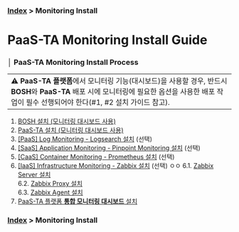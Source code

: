 ### [Index](https://github.com/PaaS-TA/Guide/tree/working-new-template) > Monitoring Install


# PaaS-TA Monitoring Install Guide


### │ PaaS-TA Monitoring Install Process
<table>
  <tr>
    <td >⚠️ <b>PaaS-TA 플랫폼</b>에서 모니터링 기능(대시보드)을 사용할 경우, 반드시 <b>BOSH</b>와 <b>PaaS-TA</b> 배포 시에 모니터링에 필요한 옵션을 사용한 배포 작업이 필수 선행되어야 한다(#1, #2 설치 가이드 참고).</td>
  </tr>
</table>

1. [BOSH 설치 (모니터링 대시보드 사용)](PAAS-TA_BOSH2_MONITORING_INSTALL_GUIDE.md)
2. [PaaS-TA 설치 (모니터링 대시보드 사용)](PAAS-TA_CORE_MONITORING_INSTALL_GUIDE.md)
3. [[PaaS] Log Monitoring - Logsearch 설치](PAAS-TA_MONITORING_LOGSEARCH_INSTALL.md) (선택)
4. [[SaaS] Application Monitoring - Pinpoint Monitoring 설치](PAAS-TA_MONITORING_PINPOINT_MONITORING_INSTALL.md) (선택)
5. [[CaaS] Container Monitoring - Prometheus 설치](PAAS-TA_MONITORING_CONTAINER_SERVICE_INSTALL.md) (선택)
6. [[IaaS] Infrastructure Monitoring - Zabbix 설치](#) (선택)  ㅇㅇ
 6.1. [Zabbix Server 설치](PAAS-TA_MONITORING_ZABBIX-SERVER_INSTALL.md)  
 6.2. [Zabbix Proxy 설치](PAAS-TA_MONITORING_ZABBIX-PROXY_INSTALL.md)  
 6.3. [Zabbix Agent 설치](PAAS-TA_MONITORING_ZABBIX-AGENT_INSTALL.md)  
7. [PaaS-TA 플랫폼 **통합 모니터링 대시보드** 설치](PAAS-TA_MONITORING_PAAS-TA_MONITORING_INSTALL.md)


### [Index](https://github.com/PaaS-TA/Guide/tree/working-new-template) > Monitoring Install
